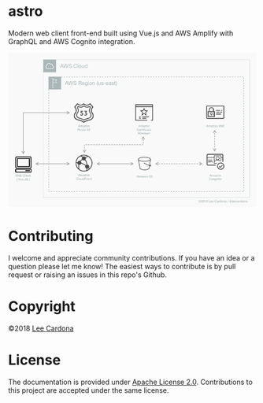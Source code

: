 # astro
Modern web client front-end built using Vue.js and AWS Amplify with GraphQL and AWS Cognito integration.

![astro architecture](https://github.com/leecardona/astro/blob/master/architecture/astro%20client%20delivery%20architecture.png?raw=true)

# Contributing
I welcome and appreciate community contributions. If you have an idea or a question please let me know! The easiest ways to contribute is by pull request or raising an issues in this repo's Github.

# Copyright
©2018 <a href="https://twitter.com/leecardona" target="_blank">Lee Cardona</a>

# License
The documentation is provided under [Apache License 2.0](https://github.com/leecardona/vscode-setup/blob/master/LICENSE). Contributions to this project are accepted under the same license.